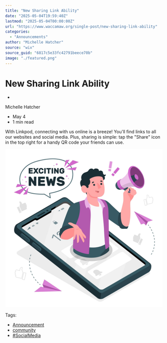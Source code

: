 ```yaml
---
title: "New Sharing Link Ability"
date: "2025-05-04T19:59:40Z"
lastmod: "2025-05-04T00:00:00Z"
url: "https://www.waccamaw.org/single-post/new-sharing-link-ability"
categories:
  - "Announcements"
author: "Michelle Hatcher"
source: "wix"
source_guid: "6817c5e33fc42791beece70b"
image: "./featured.png"
---
```


# New Sharing Link Ability

-

Michelle Hatcher
- May 4
- 1 min read

With Linkpod, connecting with us online is a breeze! You'll find links to all our websites and social media. Plus, sharing is simple: tap the "Share" icon in the top right for a handy QR code your friends can use.

![ree](./images/98a108_c27ecf8b836e4ac9983ca9d1e80b010b~mv2-3.jpg)

Tags:

- [Announcement](https://www.waccamaw.org/updates/tags/announcement)
- [community](https://www.waccamaw.org/updates/tags/community)
- [#SocialMedia](https://www.waccamaw.org/updates/tags/socialmedia)

